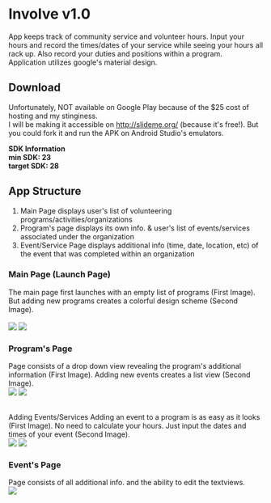 # Involve v1.0
App keeps track of community service and volunteer hours. Input your hours and record the times/dates of your service while seeing your hours all rack up. Also record your duties and positions within a program.</br>
Application utilizes google's material design.
## Download
Unfortunately, NOT available on Google Play because of the $25 cost of hosting and my stinginess.</br>
I will be making it accessible on http://slideme.org/ (because it's free!).
But you could fork it and run the APK on Android Studio's emulators.</br>

**SDK Information**<br />
**min SDK: 23**</br>
**target SDK: 28**

## App Structure

1. Main Page displays user's list of volunteering programs/activities/organizations
2. Program's page displays its own info. & user's list of events/services associated under the organization
3. Event/Service Page displays additional info (time, date, location, etc) of the event that was completed within an organization

### Main Page (Launch Page)
The main page first launches with an empty list of programs (First Image). But adding new programs creates a colorful design scheme (Second Image). </br></br>
![](launch.png)
![](launchfull.png)

### Program's Page
Page consists of a drop down view revealing the program's additional information (First Image). Adding new events creates a list view (Second Image). <br />
![](programpage.png)
![](programlist.png)

<br />Adding Events/Services
Adding an event to a program is as easy as it looks (First Image). No need to calculate your hours. Just input the dates and times of your event (Second Image). </br>
![](addevent.png)
![](calculatehrs.png)

### Event's Page
Page consists of all additional info. and the ability to edit the textviews. </br>
![](eventpage.png)
